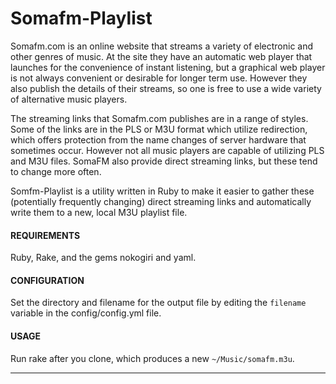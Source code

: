 Somafm-Playlist
===============

Somafm.com is an online website that streams a variety of electronic and other genres of music. At the site they have an automatic web player that launches for the convenience of instant listening, but a graphical web player is not always convenient or desirable for longer term use. However they also publish the details of their streams, so one is free to use a wide variety of alternative music players.

The streaming links that Somafm.com publishes are in a range of styles. Some of the links are in the PLS or M3U format which utilize redirection, which offers protection from the name changes of server hardware that sometimes occur. However not all music players are capable of utilizing PLS and M3U files. SomaFM also provide direct streaming links, but these tend to change more often.

Somfm-Playlist is a utility written in Ruby to make it easier to gather these (potentially frequently changing)  direct streaming links and automatically write them to a new, local M3U playlist file.


#### REQUIREMENTS
Ruby, Rake, and the gems nokogiri and yaml.

#### CONFIGURATION
Set the directory and filename for the output file by editing the `filename` variable  in the config/config.yml file.

#### USAGE
Run rake after you clone, which produces a new `~/Music/somafm.m3u`.


---------
